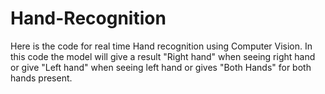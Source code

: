 # Hand-Recognition
Here is the code for  real time Hand recognition using Computer Vision. In this code the model will give a result "Right hand" when seeing right hand or give "Left hand" when seeing left hand or gives "Both Hands" for both hands present.
